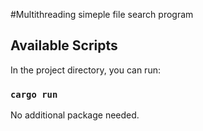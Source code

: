 #Multithreading simeple file search program

## Available Scripts

In the project directory, you can run:

### `cargo run`

No additional package needed.
